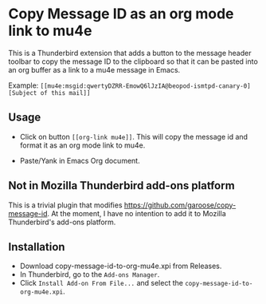 # Copy Message ID as an org mode link to mu4e 

This is a Thunderbird extension that adds a button to the message header toolbar to
copy the message ID to the clipboard so that it can be pasted into an org buffer as 
a link to a mu4e message in Emacs. 

Example:
`[[mu4e:msgid:qwertyDZRR-EmowQ6lJzIA@beopod-ismtpd-canary-0][Subject of this mail]]`

## Usage
- Click on button `[[org-link mu4e]]`. This will copy the message id and 
format it as an org mode link to mu4e.

- Paste/Yank in Emacs Org document.

## Not in Mozilla Thunderbird add-ons platform
This is a trivial plugin that modifies https://github.com/garoose/copy-message-id.
At the moment, I have no intention to add it to Mozilla Thunderbird's add-ons 
platform.

## Installation
- Download copy-message-id-to-org-mu4e.xpi from Releases.
- In Thunderbird, go to the `Add-ons Manager`.
- Click `Install Add-on From File...` and select the `copy-message-id-to-org-mu4e.xpi`.

